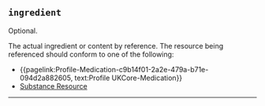 ## `ingredient`

Optional.

The actual ingredient or content by reference. The resource being referenced should conform to one of the following:
- {{pagelink:Profile-Medication-c9b14f01-2a2e-479a-b71e-094d2a882605, text:Profile UKCore-Medication}}
- [Substance Resource](https://hl7.org/fhir/r4/substance.html)


---
